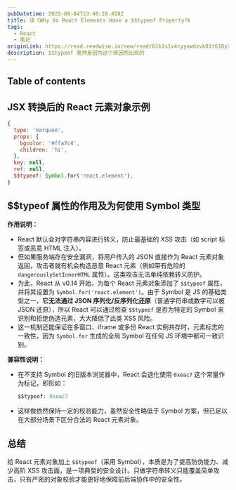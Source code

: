 ```yaml
---
pubDatetime: 2025-08-04T23:40:28.459Z
title: 读《Why Do React Elements Have a $$typeof Property?》
tags:
  - React
  - 笔记
originLink: https://read.readwise.io/new/read/01k1s1v4cyyxw6zvk01t618y2f
description: $$typeof 竟然是因为这个原因而出现的
---
```


## Table of contents

## JSX 转换后的 React 元素对象示例

```js
{
  type: 'marquee',
  props: {
    bgcolor: '#ffa7c4',
    children: 'hi',
  },
  key: null,
  ref: null,
  $$typeof: Symbol.for('react.element'),
}
```


## $$typeof 属性的作用及为何使用 Symbol 类型

**作用说明：**

- React 默认会对字符串内容进行转义，防止最基础的 XSS 攻击（如 script 标签或恶意 HTML 注入）。
- 但如果服务端存在安全漏洞，将用户传入的 JSON 直接作为 React 元素对象返回，攻击者就有机会构造恶意 React 元素（例如带有危险的 `dangerouslySetInnerHTML` 属性）。这类攻击无法单纯依赖转义防护。
- 为此，React 从 v0.14 开始，为每个 React 元素对象添加了 `$$typeof` 属性，并将其设置为 `Symbol.for('react.element')`。由于 Symbol 是 JS 的基础类型之一，**它无法通过 JSON 序列化/反序列化还原**（普通字符串或数字可以被 JSON 还原），所以 React 可以通过检查 `$$typeof` 是否为特定的 Symbol 来识别和拒绝伪造元素，大大降低了此类 XSS 风险。
- 这一机制还能保证在多窗口、iframe 或多份 React 实例共存时，元素标志的一致性，因为 `Symbol.for` 生成的全局 Symbol 在任何 JS 环境中都可一致识别。

**兼容性说明：**

- 在不支持 Symbol 的旧版本浏览器中，React 会退化使用 `0xeac7` 这个常量作为标记，即形如：
  ```js
  $$typeof: 0xeac7
  ```
- 这样做依然保持一定的校验能力，虽然安全性略低于 Symbol 方案，但已足以在大部分场景下区分合法的 React 元素对象。


## 总结

给 React 元素对象加上 `$$typeof`（采用 Symbol），本质是为了提高防伪能力、减少高阶 XSS 攻击面，是一项典型的安全设计。只做字符串转义只能覆盖简单攻击，只有严密的对象校验才能更好地保障前后端协作中的安全性。

